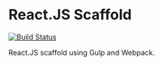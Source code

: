 # React.JS Scaffold

[![Build
Status](https://travis-ci.org/Capgemini/react-scaffold.svg?branch=master)](https://travis-ci.org/Capgemini/react-scaffold)

React.JS scaffold using Gulp and Webpack.
